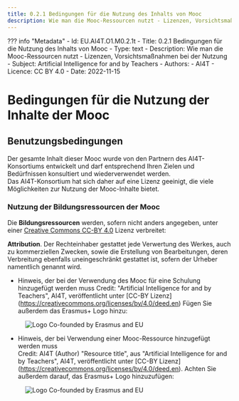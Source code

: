 ```yaml
---
title: 0.2.1 Bedingungen für die Nutzung des Inhalts von Mooc
description: Wie man die Mooc-Ressourcen nutzt - Lizenzen, Vorsichtsmaßnahmen bei der Nutzung
---
```

??? info "Metadata"
    - Id: EU.AI4T.O1.M0.2.1t
    - Title: 0.2.1 Bedingungen für die Nutzung des Inhalts von Mooc
    - Type: text
    - Description: Wie man die Mooc-Ressourcen nutzt - Lizenzen, Vorsichtsmaßnahmen bei der Nutzung
    - Subject: Artificial Intelligence for and by Teachers
    - Authors:
        - AI4T 
    - Licence: CC BY 4.0
    - Date: 2022-11-15

# Bedingungen für die Nutzung der Inhalte der Mooc

## Benutzungsbedingungen

Der gesamte Inhalt dieser Mooc wurde von den Partnern des AI4T-Konsortiums entwickelt und darf entsprechend Ihren Zielen und Bedürfnissen konsultiert und wiederverwendet werden.  
Das AI4T-Konsortium hat sich daher auf eine Lizenz geeinigt, die viele Möglichkeiten zur Nutzung der Mooc-Inhalte bietet.

### Nutzung der Bildungsressourcen der Mooc

Die **Bildungsressourcen** werden, sofern nicht anders angegeben, unter einer [Creative Commons CC-BY 4.0](https://creativecommons.org/licenses/by/4.0/deed.en) Lizenz verbreitet:

**Attribution**. Der Rechteinhaber gestattet jede Verwertung des Werkes, auch zu kommerziellen Zwecken, sowie die Erstellung von Bearbeitungen, deren Verbreitung ebenfalls uneingeschränkt gestattet ist, sofern der Urheber namentlich genannt wird.

* Hinweis, der bei der Verwendung des Mooc für eine Schulung hinzugefügt werden muss
  Credit: "Artificial Intelligence for and by Teachers", AI4T, veröffentlicht unter [CC-BY Lizenz] (https://creativecommons.org/licenses/by/4.0/deed.en)
  Fügen Sie außerdem das Erasmus+ Logo hinzu:
<figure>
  <img src="Images/LogoCoFoundedErasmusProgramEU.png" alt="Logo Co-founded by Erasmus and EU"/>
</figure>

* Hinweis, der bei Verwendung einer Mooc-Ressource hinzugefügt werden muss  
  Credit: AI4T (Author) "Resource title", aus "Artificial Intelligence for and by Teachers", AI4T, veröffentlicht unter [CC-BY Lizenz] (https://creativecommons.org/licenses/by/4.0/deed.en).
  Achten Sie außerdem darauf, das Erasmus+ Logo hinzuzufügen:
<figure>
  <img src="Images/LogoCoFoundedErasmusProgramEU.png" alt="Logo Co-founded by Erasmus and EU"/>
</figure>
